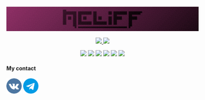 ![All Text](https://github.com/ncliff-git/screenshots/blob/master/NcliffWallpaper5k_mini.png)

<p align="center">
  <a href="https://github.com/ncliff-git">
    <img height="180em" src="https://github-readme-stats.vercel.app/api?username=ncliff-git&show_icons=true&theme=radical"/>
    <img height="180em" src="https://github-readme-stats.vercel.app/api/top-langs/?username=ncliff-git&layout=compact&theme=radical"/>
  </a>
</p>

<p align="center">
  <img height="35em" src="https://img.shields.io/badge/-C++-8F3066?style=for-the-badge&logo=C%2b%2b"/>
  <img height="35em" src="https://img.shields.io/badge/-C-732753?style=for-the-badge&logo=C"/>
  <img height="35em" src="https://img.shields.io/badge/-go-632147?style=for-the-badge&logo=go"/>
  <img height="35em" src="https://img.shields.io/badge/-Python-571D3F?style=for-the-badge&logo=python"/>
  <img height="35em" src="https://img.shields.io/badge/-docker-481834?style=for-the-badge&logo=docker"/>
  <img height="35em" src="https://img.shields.io/badge/-bash-3B142B?style=for-the-badge&logo=gnu-bash"/>
</p>

#### My contact
[<img src="https://github.com/ncliff-git/screenshots/blob/master/vk.png" width="40">](https://vk.com/m_moonlight_l)
[<img src="https://github.com/ncliff-git/screenshots/blob/master/telegram.png" width="40">](https://t.me/ncliff01)


